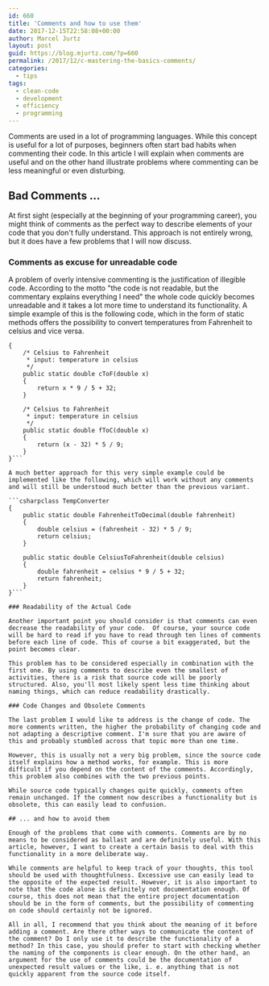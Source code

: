 ```yaml
---
id: 660
title: 'Comments and how to use them'
date: 2017-12-15T22:58:08+00:00
author: Marcel Jurtz
layout: post
guid: https://blog.mjurtz.com/?p=660
permalink: /2017/12/c-mastering-the-basics-comments/
categories:
  - tips
tags:
  - clean-code
  - development
  - efficiency
  - programming
---
```

Comments are used in a lot of programming languages. While this concept is useful for a lot of purposes, beginners often start bad habits when commenting their code. In this article I will explain when comments are useful and on the other hand illustrate problems where commenting can be less meaningful or even disturbing.

## Bad Comments ...

At first sight (especially at the beginning of your programming career), you might think of comments as the perfect way to describe elements of your code that you don't fully understand. This approach is not entirely wrong, but it does have a few problems that I will now discuss.

### Comments as excuse for unreadable code

A problem of overly intensive commenting is the justification of illegible code. According to the motto "the code is not readable, but the commentary explains everything I need" the whole code quickly becomes unreadable and it takes a lot more time to understand its functionality. A simple example of this is the following code, which in the form of static methods offers the possibility to convert temperatures from Fahrenheit to celsius and vice versa.

```csharpclass Converter
{
    /* Celsius to Fahrenheit
     * input: temperature in celsius
     */
    public static double cToF(double x)
    {
        return x * 9 / 5 + 32;
    }

    /* Celsius to Fahrenheit
     * input: temperature in celsius
     */
    public static double fToC(double x)
    {
        return (x - 32) * 5 / 9;
    }
}```

A much better approach for this very simple example could be implemented like the following, which will work without any comments and will still be understood much better than the previous variant.

```csharpclass TempConverter
{
    public static double FahrenheitToDecimal(double fahrenheit)
    {
        double celsius = (fahrenheit - 32) * 5 / 9;
        return celsius;
    }

    public static double CelsiusToFahrenheit(double celsius)
    {
        double fahrenheit = celsius * 9 / 5 + 32;
        return fahrenheit;
    }
}```

### Readability of the Actual Code

Another important point you should consider is that comments can even decrease the readability of your code.  Of course, your source code will be hard to read if you have to read through ten lines of comments before each line of code. This of course a bit exaggerated, but the point becomes clear.

This problem has to be considered especially in combination with the first one. By using comments to describe even the smallest of activities, there is a risk that source code will be poorly structured. Also, you'll most likely spent less time thinking about naming things, which can reduce readability drastically.

### Code Changes and Obsolete Comments

The last problem I would like to address is the change of code. The more comments written, the higher the probability of changing code and not adapting a descriptive comment. I'm sure that you are aware of this and probably stumbled across that topic more than one time.

However, this is usually not a very big problem, since the source code itself explains how a method works, for example. This is more difficult if you depend on the content of the comments. Accordingly, this problem also combines with the two previous points.

While source code typically changes quite quickly, comments often remain unchanged. If the comment now describes a functionality but is obsolete, this can easily lead to confusion.

## ... and how to avoid them

Enough of the problems that come with comments. Comments are by no means to be considered as ballast and are definitely useful. With this article, however, I want to create a certain basis to deal with this functionality in a more deliberate way.

While comments are helpful to keep track of your thoughts, this tool should be used with thoughtfulness. Excessive use can easily lead to the opposite of the expected result. However, it is also important to note that the code alone is definitely not documentation enough. Of course, this does not mean that the entire project documentation should be in the form of comments, but the possibility of commenting on code should certainly not be ignored.

All in all, I recommend that you think about the meaning of it before adding a comment. Are there other ways to communicate the content of the comment? Do I only use it to describe the functionality of a method? In this case, you should prefer to start with checking whether the naming of the components is clear enough. On the other hand, an argument for the use of comments could be the documentation of unexpected result values or the like, i. e. anything that is not quickly apparent from the source code itself.